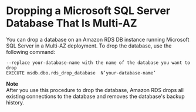 # Dropping a Microsoft SQL Server Database That Is Multi\-AZ<a name="Appendix.SQLServer.CommonDBATasks.DropMirrorDB"></a>

You can drop a database on an Amazon RDS DB instance running Microsoft SQL Server in a Multi\-AZ deployment\. To drop the database, use the following command: 

```
--replace your-database-name with the name of the database you want to drop
EXECUTE msdb.dbo.rds_drop_database  N’your-database-name’
```

**Note**  
After you use this procedure to drop the database, Amazon RDS drops all existing connections to the database and removes the database's backup history\.